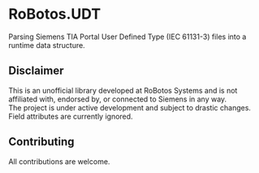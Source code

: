 # RoBotos.UDT
Parsing Siemens TIA Portal User Defined Type (IEC 61131-3) files into a runtime data structure.
## Disclaimer
This is an unofficial library developed at RoBotos Systems and is not affiliated with, endorsed by, or connected to Siemens in any way.  
The project is under active development and subject to drastic changes.  
Field attributes are currently ignored.  
## Contributing
All contributions are welcome.